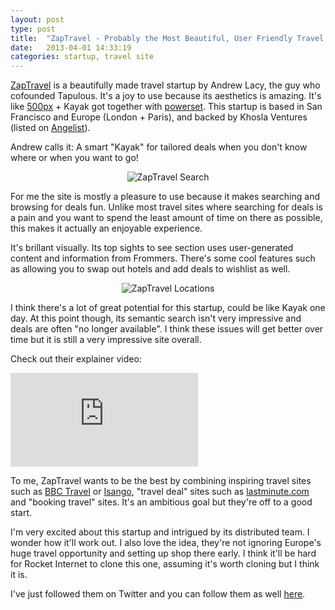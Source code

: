 ```yaml
---
layout: post
type: post
title:  "ZapTravel - Probably the Most Beautiful, User Friendly Travel Site Out There"
date:   2013-04-01 14:33:19
categories: startup, travel site
---
```


<a href="http://www.zaptravel.com/" target="_blank">ZapTravel</a> is a beautifully made travel startup by Andrew Lacy, the guy who cofounded Tapulous. It's a joy to use because its aesthetics is amazing. It's like <a href="http://500px.com/" target="_blank">500px</a> + Kayak got together with <a href="http://en.wikipedia.org/wiki/Powerset_(company)" target="_blank">powerset</a>. This startup is based in San Francisco and Europe (London + Paris), and backed by Khosla Ventures (listed on <a href="https://angel.co/zaptravel" target="_blank">Angelist</a>).

Andrew calls it: A smart "Kayak" for tailored deals when you don't know where or when you want to go!

<center><img src="{{site.url}}/assets/posts/ZapTravel-Search-1024x609.png" alt="ZapTravel Search"></center>

For me the site is mostly a pleasure to use because it makes searching and browsing for deals fun. Unlike most travel sites where searching for deals is a pain and you want to spend the least amount of time on there as possible, this makes it actually an enjoyable experience. 

It's brillant visually. Its top sights to see section uses user-generated content and information from Frommers. There's some cool features such as allowing you to swap out hotels and add deals to wishlist as well.

<center><img src="{{site.url}}/assets/posts/ZapTravel-Locations-1024x694.png" alt="ZapTravel Locations" ></center>

I think there's a lot of great potential for this startup, could be like Kayak one day. At this point though, its semantic search isn't very impressive and deals are often "no longer available". I think these issues will get better over time but it is still a very impressive site overall.

Check out their explainer video:
<div class="video-wrapper">
<iframe src="http://player.vimeo.com/video/59862588" frameborder="0" webkitAllowFullScreen mozallowfullscreen allowFullScreen></iframe></div>

<p>To me, ZapTravel wants to be the best by combining inspiring travel sites such as <a href="http://www.bbc.com/travel" target="_blank">BBC Travel</a> or <a href="http://www.isango.com/" target="_blank">Isango</a>, "travel deal" sites such as <a href="http://www.lastminute.com/" target="_blank">lastminute.com</a> and "booking travel" sites. It's an ambitious goal but they're off to a good start. 
</p>
<p>I'm very excited about this startup and intrigued by its distributed team. I wonder how it'll work out. I also love the idea, they're not ignoring Europe's huge travel opportunity and setting up shop there early. I think it'll be hard for Rocket Internet to clone this one, assuming it's worth cloning but I think it is.
</p>
<p>I've just followed them on Twitter and you can follow them as well <a href="https://twitter.com/Zaptravel" target="_blank">here</a>.
</p>